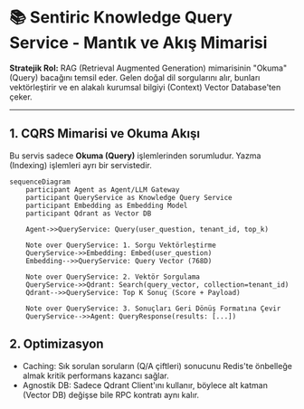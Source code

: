 # 📚 Sentiric Knowledge Query Service - Mantık ve Akış Mimarisi

**Stratejik Rol:** RAG (Retrieval Augmented Generation) mimarisinin "Okuma" (Query) bacağını temsil eder. Gelen doğal dil sorgularını alır, bunları vektörleştirir ve en alakalı kurumsal bilgiyi (Context) Vector Database'ten çeker.

---

## 1. CQRS Mimarisi ve Okuma Akışı

Bu servis sadece **Okuma (Query)** işlemlerinden sorumludur. Yazma (Indexing) işlemleri ayrı bir servistedir.

```mermaid
sequenceDiagram
    participant Agent as Agent/LLM Gateway
    participant QueryService as Knowledge Query Service
    participant Embedding as Embedding Model
    participant Qdrant as Vector DB
    
    Agent->>QueryService: Query(user_question, tenant_id, top_k)
    
    Note over QueryService: 1. Sorgu Vektörleştirme
    QueryService->>Embedding: Embed(user_question)
    Embedding-->>QueryService: Query Vector (768D)
    
    Note over QueryService: 2. Vektör Sorgulama
    QueryService->>Qdrant: Search(query_vector, collection=tenant_id)
    Qdrant-->>QueryService: Top K Sonuç (Score + Payload)
    
    Note over QueryService: 3. Sonuçları Geri Dönüş Formatına Çevir
    QueryService-->>Agent: QueryResponse(results: [...])
```

## 2. Optimizasyon
* Caching: Sık sorulan soruların (Q/A çiftleri) sonucunu Redis'te önbelleğe almak kritik performans kazancı sağlar.
* Agnostik DB: Sadece Qdrant Client'ını kullanır, böylece alt katman (Vector DB) değişse bile RPC kontratı aynı kalır.